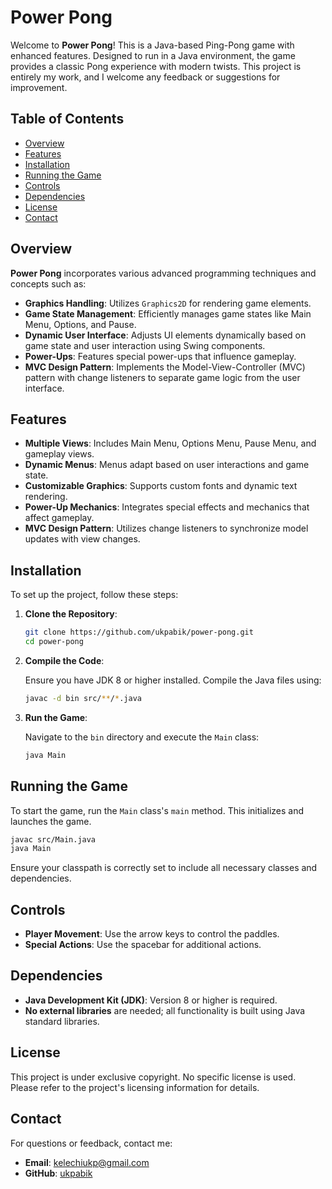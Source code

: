 # Power Pong

Welcome to **Power Pong**! This is a Java-based Ping-Pong game with enhanced features. Designed to run in a Java environment, the game provides a classic Pong experience with modern twists. This project is entirely my work, and I welcome any feedback or suggestions for improvement.

## Table of Contents

- [Overview](#overview)
- [Features](#features)
- [Installation](#installation)
- [Running the Game](#running-the-game)
- [Controls](#controls)
- [Dependencies](#dependencies)
- [License](#license)
- [Contact](#contact)

## Overview

**Power Pong** incorporates various advanced programming techniques and concepts such as:

- **Graphics Handling**: Utilizes `Graphics2D` for rendering game elements.
- **Game State Management**: Efficiently manages game states like Main Menu, Options, and Pause.
- **Dynamic User Interface**: Adjusts UI elements dynamically based on game state and user interaction using Swing components.
- **Power-Ups**: Features special power-ups that influence gameplay.
- **MVC Design Pattern**: Implements the Model-View-Controller (MVC) pattern with change listeners to separate game logic from the user interface.

## Features

- **Multiple Views**: Includes Main Menu, Options Menu, Pause Menu, and gameplay views.
- **Dynamic Menus**: Menus adapt based on user interactions and game state.
- **Customizable Graphics**: Supports custom fonts and dynamic text rendering.
- **Power-Up Mechanics**: Integrates special effects and mechanics that affect gameplay.
- **MVC Design Pattern**: Utilizes change listeners to synchronize model updates with view changes.

## Installation

To set up the project, follow these steps:

1. **Clone the Repository**:

    ```sh
    git clone https://github.com/ukpabik/power-pong.git
    cd power-pong
    ```

2. **Compile the Code**:

    Ensure you have JDK 8 or higher installed. Compile the Java files using:

    ```sh
    javac -d bin src/**/*.java
    ```

3. **Run the Game**:

    Navigate to the `bin` directory and execute the `Main` class:

    ```sh
    java Main
    ```

## Running the Game

To start the game, run the `Main` class's `main` method. This initializes and launches the game.

```sh
javac src/Main.java
java Main
```
Ensure your classpath is correctly set to include all necessary classes and dependencies.

## Controls

- **Player Movement**: Use the arrow keys to control the paddles.
- **Special Actions**: Use the spacebar for additional actions.

## Dependencies

- **Java Development Kit (JDK)**: Version 8 or higher is required.
- **No external libraries** are needed; all functionality is built using Java standard libraries.

## License

This project is under exclusive copyright. No specific license is used. Please refer to the project's licensing information for details.

## Contact

For questions or feedback, contact me:

- **Email**: kelechiukp@gmail.com
- **GitHub**: [ukpabik](https://github.com/ukpabik)
